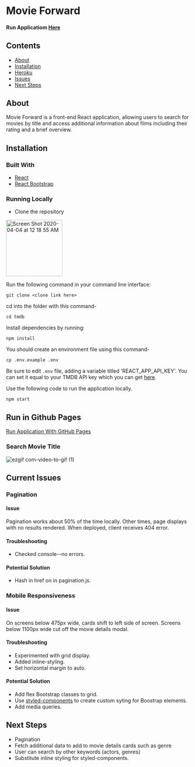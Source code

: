 # Movie Forward

#### Run Applicatiom [Here](https://kaciehatley.github.io/tmdb/)

## Contents
* [About](#about)
* [Installation](#installation)
* [Heroku](#ghpages)
* [Issues](#issues)
* [Next Steps](#steps)

## About<a name="about"></a>

Movie Forward is a front-end React application, allowing users to search for movies by title and access additional information about films including their rating and a brief overview.  

## Installation<a name="installation"></a>

### Built With

* [React](https://laravel.com/)
* [React Bootstrap](https://github.com/laravel/ui)

### Running Locally

* Clone the repository

<img width="154" alt="Screen Shot 2020-04-04 at 12 18 55 AM" src="https://user-images.githubusercontent.com/55072295/78418421-e2330880-7609-11ea-9598-8374f02146af.png">

Run the following command in your command line interface:

```
git clone <clone link here>
```

cd into the folder with this command-
```
cd tmdb
```

Install dependencies by running:

```
npm install
```

You should create an environment file using this command-
```
cp .env.example .env
```

Be sure to edit `.env` file, adding a variable titled 'REACT_APP_API_KEY'. You can set it equal to your TMDB API key which you can get [here](https://www.themoviedb.org/settings/api).

Use the following code to run the application locally.
```
npm start
```

## Run in Github Pages<a name="ghpages"></a>
[Run Application With GitHub Pages](https://kaciehatley.github.io/tmdb/)

### Search Movie Title
![ezgif com-video-to-gif (1)](https://user-images.githubusercontent.com/55072295/93909421-be55a300-fccd-11ea-8ab2-0349a0e4fc25.gif)

## Current Issues<a name="issues"></a>

### Pagination

#### Issue

Pagination works about 50% of the time locally. Other times, page displays with no results rendered. When deployed, client receives 404 error.

#### Troubleshooting

* Checked console--no errors.

#### Potential Solution

* Hash in href on <a> in pagination.js.

### Mobile Responsiveness

#### Issue

On screens below 475px wide, cards shift to left side of screen. Screens below 1100px wide cut off the movie details modal.

#### Troubleshooting

* Experimented with grid display.
* Added inline-styling.
* Set horizontal margin to auto.

#### Potential Solution

* Add flex Bootstrap classes to grid. 
* Use [styled-components](https://styled-components.com/) to create custom syting for Boostrap elements.
* Add media queries.

## Next Steps <a name="steps"></a>

* Pagination
* Fetch additional data to add to movie details cards such as genre
* User can search by other keywords (actors, genres)
* Substitute inline styling for styled-components.

